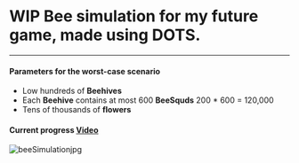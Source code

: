 # WIP Bee simulation for my future game, made using DOTS.
---
#### Parameters for the worst-case scenario
- Low hundreds of **Beehives**
- Each **Beehive** contains at most 600 **BeeSquds** 200 * 600 = 120,000
- Tens of thousands of **flowers**

#### Current progress [Video](https://drive.google.com/file/d/1bq-SmcCIniz6yKolLDhB8hP4JS_VKjHL/view)

![beeSimulationjpg](https://github.com/DangerRad/BeeSimulation/assets/21123909/e14d7234-bf7f-4338-a3b7-fe067e07b424)
